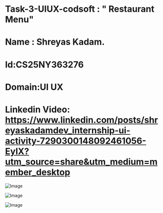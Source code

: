 # Task-3-UIUX-codsoft : " Restaurant Menu"
# Name : Shreyas Kadam.
# Id:CS25NY363276
# Domain:UI UX
# Linkedin Video: https://www.linkedin.com/posts/shreyaskadamdev_internship-ui-activity-7290300148092461056-EyIX?utm_source=share&utm_medium=member_desktop

![Image](https://github.com/user-attachments/assets/72cb4e04-d7f3-47e1-b889-ed93db181108)

![Image](https://github.com/user-attachments/assets/1518eba1-8261-4937-b518-6c95ab4dab0d)

![Image](https://github.com/user-attachments/assets/a42da289-62eb-4f06-a44d-b7203a0d2cca)
